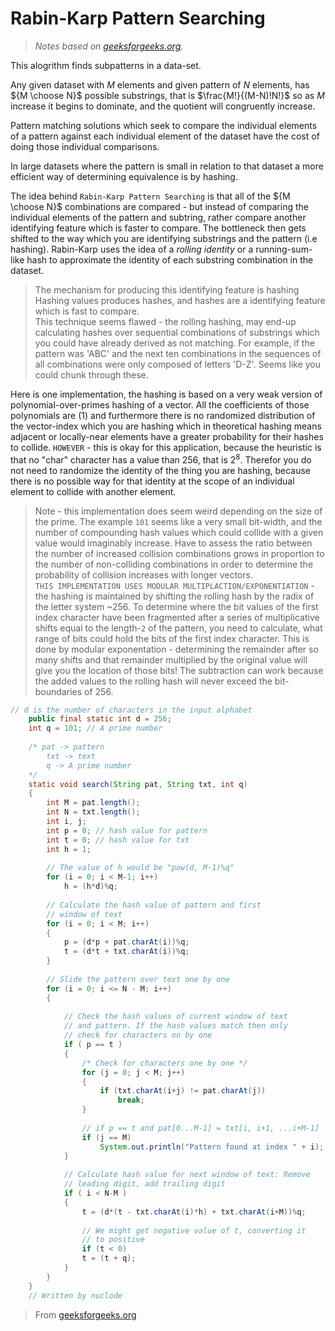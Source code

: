 # Rabin-Karp Pattern Searching
> _Notes based on [geeksforgeeks.org][1]._ <br>

This alogrithm finds subpatterns in a data-set.

Any given dataset with $`M`$ elements and given pattern of $`N`$ elements, has $`{M \choose N}`$ possible substrings, that is $`\frac{M!}{(M-N)!N!}`$ so as $`M`$ increase it begins to dominate, and the quotient will congruently increase.

Pattern matching solutions which seek to compare the individual elements of a pattern against each individual element of the dataset have the cost of doing those individual comparisons.

In large datasets where the pattern is small in relation to that dataset a more efficient way of determining equivalence is by hashing.

The idea behind `Rabin-Karp Pattern Searching` is that all of the $`{M \choose N}`$ combinations are compared - but instead of comparing the individual elements of the pattern and subtring, rather compare another identifying feature which is faster to compare. The bottleneck then gets shifted to the way which you are identifying substrings and the pattern (i.e hashing). Rabin-Karp uses the idea of a _rolling identity_ or a running-sum-like hash to approximate the identity of each substring combination in the dataset. 
> The mechanism for producing this identifying feature is hashing <br>
> Hashing values produces hashes, and hashes are a identifying feature which is fast to compare. <br>
> This technique seems flawed - the rolling hashing, may end-up calculating hashes over sequential combinations of substrings which you could have already derived as not matching. For example, if the pattern was 'ABC' and the next ten combinations in the sequences of all combinations were only composed of letters 'D-Z'. Seems like you could chunk through these.

Here is one implementation, the hashing is based on a very weak version of polynomial-over-primes hashing of a vector. All the coefficients of those polynomials are (1) and furthermore there is no randomized distribution of the vector-index which you are hashing which in theoretical hashing means adjacent or locally-near elements have a greater probability for their hashes to collide. `HOWEVER` - this is okay for this application, because the heuristic is that no "char" character has a value than 256, that is $`2^8`$. Therefor you do not need to randomize the identity of the thing you are hashing, because there is no possible way for that identity at the scope of an individual element to collide with another element.
> Note - this implementation does seem weird depending on the size of the prime. The example `101` seems like a very small bit-width, and the number of compounding hash values which could collide with a given value would imaginably increase. Have to assess the ratio between the number of increased collision combinations grows in proportion to the number of non-colliding combinations in order to determine the probability of collision increases with longer vectors. <br>
> `THIS IMPLEMENTATION USES MODULAR MULTIPLACTION/EXPONENTIATION` - the hashing is maintained by shifting the rolling hash by the radix of the letter system ~256. To determine where the bit values of the first index character have been fragmented after a series of multiplicative shifts equal to the length-`2` of the pattern, you need to calculate, what range of bits could hold the bits of the first index character. This is done by modular exponentation - determining the remainder after so many shifts and that remainder multiplied by the original value will give you the location of those bits! The subtraction can work because the added values to the rolling hash will never exceed the bit-boundaries of 256.
```java
// d is the number of characters in the input alphabet 
    public final static int d = 256; 
    int q = 101; // A prime number 
    
    /* pat -> pattern 
        txt -> text 
        q -> A prime number 
    */
    static void search(String pat, String txt, int q) 
    { 
        int M = pat.length(); 
        int N = txt.length(); 
        int i, j; 
        int p = 0; // hash value for pattern 
        int t = 0; // hash value for txt 
        int h = 1; 
      
        // The value of h would be "pow(d, M-1)%q" 
        for (i = 0; i < M-1; i++) 
            h = (h*d)%q; 
      
        // Calculate the hash value of pattern and first 
        // window of text 
        for (i = 0; i < M; i++) 
        { 
            p = (d*p + pat.charAt(i))%q; 
            t = (d*t + txt.charAt(i))%q; 
        } 
      
        // Slide the pattern over text one by one 
        for (i = 0; i <= N - M; i++) 
        { 
      
            // Check the hash values of current window of text 
            // and pattern. If the hash values match then only 
            // check for characters on by one 
            if ( p == t ) 
            { 
                /* Check for characters one by one */
                for (j = 0; j < M; j++) 
                { 
                    if (txt.charAt(i+j) != pat.charAt(j)) 
                        break; 
                } 
      
                // if p == t and pat[0...M-1] = txt[i, i+1, ...i+M-1] 
                if (j == M) 
                    System.out.println("Pattern found at index " + i); 
            } 
      
            // Calculate hash value for next window of text: Remove 
            // leading digit, add trailing digit 
            if ( i < N-M ) 
            { 
                t = (d*(t - txt.charAt(i)*h) + txt.charAt(i+M))%q; 
      
                // We might get negative value of t, converting it 
                // to positive 
                if (t < 0) 
                t = (t + q); 
            } 
        } 
    }
    // Written by nuclode 
```
> From [geeksforgeeks.org][1]

[1]: https://www.geeksforgeeks.org/rabin-karp-algorithm-for-pattern-searching/
